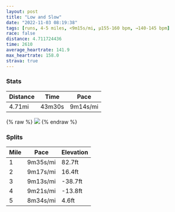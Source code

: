 ```yaml
---
layout: post
title: "Low and Slow"
date: "2022-11-03 08:19:38"
tags: [runs, 4-5 miles, <9m15s/mi, μ155-160 bpm, →140-145 bpm]
race: false
distance: 4.711724436
time: 2610
average_heartrate: 141.9
max_heartrate: 158.0
strava: true
---
```


### Stats

| Distance | Time | Pace |
|----------|------|------|
|4.71mi|43m30s|9m14s/mi|

{% raw %}
<img src='https://maps.googleapis.com/maps/api/staticmap?maptype=roadmap&path=enc:{v~wFxgibMEXOVYbAGr@Mt@IPUZSj@m@xAMTIx@Yv@Ib@SPYr@KDCDm@zAK|@G`@Cf@A@JB@BAf@v@v@DFHd@\l@\^f@`@j@PlA`Al@TVZXHPPtA`AZPPPXLv@l@r@`@`@\VHFLVV^ZZL`@Z^Rr@j@b@NdAp@l@ZTFXDx@j@\`@\Zd@Vh@`@j@ZvAhAdAj@RBPHXTPVh@^F?^Nx@f@JVHH^JfAr@RRdAj@BFd@Z~@b@`Av@VXf@f@f@Pn@d@`Aj@`@VHLn@ZRXRr@`@h@PNb@Tt@j@n@v@dBv@h@Rt@l@\N\\b@LLj@Fh@Bz@@z@SnDDd@b@~Bx@fBPVhA`Ab@Rj@L^P~@d@pAt@^\l@z@ZXHXd@v@JJTJj@j@ZTz@^|@P~@\d@Lr@VZTR?t@VdAIT@TF`@XZb@`@tATl@R^nAfAPRz@f@ZD`@CfAO^O^U^GVA`AH\HfAd@^T\\j@r@P^r@zBf@t@|@n@zAl@b@XTX^r@Tn@PlABl@A`AMn@[d@c@hBDt@Hb@Lf@LXtAhBr@`@^Jl@Zh@\l@\J@dAt@x@Zt@hAHV@ZGj@G`BMn@_@bAQn@Ul@KLMh@?d@JpA?bAU`@[X?DDJOt@?VMj@JZZ`@@FD?PHRRNXTFIDEf@DZHLbAx@d@X`@JVPDd@vAnARDNCZd@ND`@^h@\d@J^RNTp@j@BF`@Hv@f@p@RFHZRVb@^XN`@LJLDVPTVRH~@p@\DNELHDJPRVPJ\VXLTPD\Tf@Tf@^f@DABFJHBBJ~@`Ax@PT^t@b@HDZ@EPNBh@Zb@PLBPJXX^b@VRXDT`@`@P^TXb@nAr@jATP\JJ\PTVTJJ@HDZX\`@h@Xd@D`@^z@ZTVARKJKFe@JIJSf@_@lACx@Gr@UpAYz@?H[d@Ib@QZ]XWnAOPB@N?b@LJR`@Vl@t@RJNPXLFJHBJNCR[f@ARUrAA\[lBITm@^&key=AIzaSyC1MId7bFpkLXNAaYhBSTb8jLyiSqzbDtM&size=800x800&markers=color:yellow|label:S|40.79486,-73.94445&markers=color:green|label:F|40.756450000000015,-73.99715000000016'>
{% endraw %}

### Splits

| Mile | Pace | Elevation |
|------|------|-----------|
|1|9m35s/mi|82.7ft|
|2|9m17s/mi|16.4ft|
|3|9m13s/mi|-38.7ft|
|4|9m21s/mi|-13.8ft|
|5|8m34s/mi|4.6ft|
